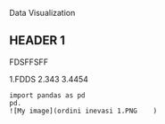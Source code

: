 Data Visualization 

## HEADER 1

FDSFFSFF

  1.FDDS
  2.343
  3.4454
  
  ```
  import pandas as pd
  pd.
![My image](ordini inevasi 1.PNG	)

